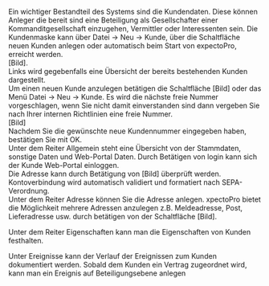 <!DOCTYPE html>
<html>
<head>
<meta charset="utf-8">
<meta name="viewport" content="width=device-width, initial-scale=1.0">
<title>100_Kunde.md</title>
<link rel="stylesheet" href="https://stackedit.io/res-min/themes/base.css" />
<script type="text/javascript" src="https://cdn.mathjax.org/mathjax/latest/MathJax.js?config=TeX-AMS_HTML"></script>
</head>
<body><div class="container"><p>Ein wichtiger Bestandteil des Systems sind die Kundendaten. Diese können Anleger die bereit sind eine Beteiligung als Gesellschafter einer Kommanditgesellschaft einzugehen, Vermittler oder Interessenten sein. Die Kundenmaske kann über Datei → Neu → Kunde, über die Schaltfläche <img src="http://xpecto.github.io/docs/img/img_1418978975345.png" alt="" title=""> neuen Kunden anlegen oder automatisch beim Start von expectoPro, erreicht werden.  <br>
[Bild]. <img src="http://xpecto.github.io/docs/img/img_1418979284999.png" alt="" title=""> <br>
Links wird gegebenfalls eine Übersicht der bereits bestehenden Kunden dargestellt. <br>
Um einen neuen Kunde anzulegen betätigen die Schaltfläche [Bild] oder das Menü Datei → Neu → Kunde. Es wird die nächste freie Nummer vorgeschlagen, wenn Sie nicht damit einverstanden sind dann vergeben Sie nach Ihrer internen Richtlinien eine freie Nummer.  <br>
[Bild]  <br>
Nachdem Sie die gewünschte neue Kundennummer eingegeben haben, bestätigen Sie mit OK. <br>
Unter dem Reiter Allgemein steht eine Übersicht von der Stammdaten, sonstige Daten und Web-Portal Daten. Durch Betätigen von login kann sich der Kunde Web-Portal einloggen.  <br>
Die Adresse kann durch Betätigung von [Bild] überprüft werden.  <br>
Kontoverbindung wird automatisch validiert und formatiert nach SEPA-Verordnung.  <br>
Unter dem Reiter Adresse können Sie die Adresse anlegen. xpectoPro bietet die Möglichkeit mehrere Adressen anzulegen z.B. Meldeadresse, Post, Lieferadresse usw. durch betätigen von der Schaltfläche [Bild].</p>

<p>Unter dem Reiter Eigenschaften kann man die Eigenschaften von Kunden festhalten.  </p>

<p>Unter Ereignisse kann der Verlauf der Ereignissen zum Kunden dokumentiert werden. Sobald dem Kunden ein Vertrag zugeordnet wird, kann man ein Ereignis auf Beteiligungsebene anlegen</p></div></body>
</html>